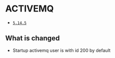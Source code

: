 # ACTIVEMQ

* [`5.14.5`](https://github.com/kuituoshi/docker/blob/master/activemq/5.14.5/Dockerfile)


## What is changed

* Startup activemq user is with id 200 by default